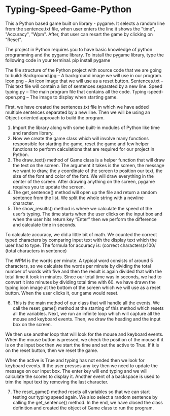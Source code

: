 # Typing-Speed-Game-Python
This a Python based game built on library - pygame.
It selects a random line from the sentence.txt file, when user enters the line it shows the "time", "Accuracy", "Wpm".
After, that user can resart the game by clicking on "Reset".

The project in Python requires you to have basic knowledge of python programming and the pygame library.
To install the pygame library, type the following code in your terminal.
pip install pygame

The file structure of the Python project with source code that we are going to build:
    Background.jpg – A background image we will use in our program.
    Icon.png – An icon image that we will use as a reset button.
    Sentences.txt – This text file will contain a list of sentences separated by a new line.
    Speed typing.py – The main program file that contains all the code.
    Typing-speed-open.png – The image to display when starting game.

First, we have created the sentences.txt file in which we have added multiple sentences separated by a new line.
Then we will be using an Object-oriented approach to build the program.

1) Import the library along with some built-in modules of Python like time and random library.
2) Now we create the game class which will involve many functions responsible for starting the game, reset the game and few helper functions to perform calculations that are required for our project in Python.
3) The draw_text() method of Game class is a helper function that will draw the text on the screen. The argument it takes is the screen, the message we want to draw, the y coordinate of the screen to position our text, the size of the font and color of the font. We will draw everything in the center of the screen. After drawing anything on the screen, pygame requires you to update the screen.
4) The get_sentence() method will open up the file and return a random sentence from the list. We split the whole string with a newline character.
5) The show_results() method is where we calculate the speed of the user’s typing. The time starts when the user clicks on the input box and when the user hits return key “Enter” then we perform the difference and calculate time in seconds.

To calculate accuracy, we did a little bit of math. We counted the correct typed characters by comparing input text with the display text which the user had to type.
The formula for accuracy is:
(correct characters)x100/ (total characters in sentence)

The WPM is the words per minute. A typical word consists of around 5 characters, so we calculate the words per minute by dividing the total number of words with five and then the result is again divided that with the total time it took in minutes. Since our total time was in seconds, we had to convert it into minutes by dividing total time with 60.
we have drawn the typing icon image at the bottom of the screen which we will use as a reset button. When the user clicks it, our game would reset.

6) This is the main method of our class that will handle all the events. We call the reset_game() method at the starting of this method which resets all the variables. Next, we run an infinite loop which will capture all the mouse and keyboard events. Then, we draw the heading and the input box on the screen.

We then use another loop that will look for the mouse and keyboard events. When the mouse button is pressed, we check the position of the mouse if it is on the input box then we start the time and set the active to True. If it is on the reset button, then we reset the game.

When the active is True and typing has not ended then we look for keyboard events. If the user presses any key then we need to update the message on our input box. The enter key will end typing and we will calculate the scores to display it. Another event of a backspace is used to trim the input text by removing the last character.

7) The reset_game() method resets all variables so that we can start testing our typing speed again. We also select a random sentence by calling the get_sentence() method. In the end, we have closed the class definition and created the object of Game class to run the program.

